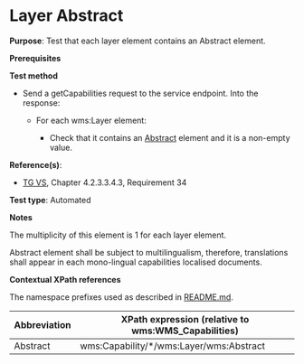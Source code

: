 # Layer Abstract

**Purpose**: Test that each layer element contains an Abstract element.

**Prerequisites**

**Test method**

* Send a getCapabilities request to the service endpoint. Into the response:

  * For each wms:Layer element:

    * Check that it contains an [Abstract](#abstract) element and it is a non-empty value.

**Reference(s)**:
* [TG VS](./README.md#ref_TG_VS), Chapter 4.2.3.3.4.3, Requirement 34

**Test type**: Automated

**Notes**

The multiplicity of this element is 1 for each layer element.

Abstract element shall be subject to multilingualism, therefore, translations shall appear in each mono-lingual capabilities localised documents.

**Contextual XPath references**

The namespace prefixes used as described in [README.md](./README.md#namespaces).

Abbreviation                                               |  XPath expression (relative to wms:WMS_Capabilities)
---------------------------------------------------------- | -------------------------------------------------------------------------
Abstract <a name="abstract"></a> | wms:Capability/*/wms:Layer/wms:Abstract

